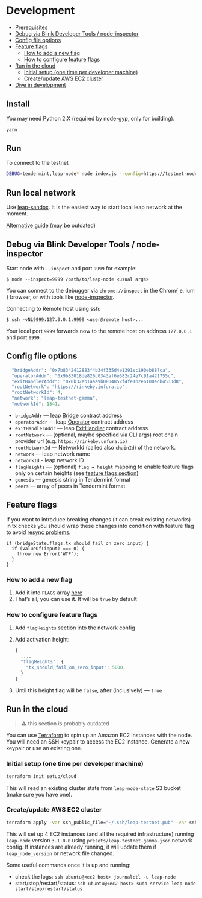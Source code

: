 # Development

* [Prerequisites](#prerequisites)
* [Debug via Blink Developer Tools / node-inspector](#debug-via-blink-developer-tools--node-inspector)
* [Config file options](#config-file-options)
* [Feature flags](#feature-flags)
  * [How to add a new flag](#how-to-add-a-new-flag)
  * [How to configure feature flags](#how-to-configure-feature-flags)
* [Run in the cloud](#run-in-the-cloud)
  * [Initial setup (one time per developer machine)](#initial-setup-one-time-per-developer-machine)
  * [Create/update AWS EC2 cluster](#createupdate-aws-ec2-cluster)
* [Dive in development](#dive-in-development)

## Install

You may need Python 2.X (required by node-gyp, only for building).

```sh
yarn
```

## Run

To connect to the testnet

```sh
DEBUG=tendermint,leap-node* node index.js --config=https://testnet-node.leapdao.org
```

## Run local network

Use [leap-sandox](leapdao/leap-sandbox). It is the easiest way to start local leap network at the moment.

[Alternative guide](https://github.com/parsec-labs/parsec-contracts/wiki/Setting-up-local-development-environment) (may be outdated)

## Debug via Blink Developer Tools / node-inspector

Start node with `--inspect` and port `9999` for example:

`$ node --inspect=9999 /path/to/leap-node <usual args>`

You can connect to the debugger via `chrome://inspect` in the Chrom{ e, ium } browser,
or with tools like [node-inspector](https://github.com/node-inspector/node-inspector).

Connecting to Remote host using ssh:

`$ ssh -vNL9999:127.0.0.1:9999 <user@remote host>...`

Your local port `9999` forwards now to the remote host on address `127.0.0.1` and port `9999`.

## Config file options

```js
  "bridgeAddr": "0x7b8342412883f4b34f335d4e1391ec190eb887ca",
  "operatorAddr": "0x9b83018de826c0343af6e682c24e7c91a421755c",
  "exitHandlerAddr": "0x0b32eb1aaa9b0804852f4fe1b2e6100edb4533d8",
  "rootNetwork": "https://rinkeby.infura.io",
  "rootNetworkId": 4,
  "network": "leap-testnet-gamma",
  "networkId": 1341,
```

* `bridgeAddr` — leap [Bridge](https://github.com/leapdao/leap-contracts) contract address
* `operatorAddr` — leap [Operator](https://github.com/leapdao/leap-contracts) contract address
* `exitHandlerAddr` — leap [ExitHandler](https://github.com/leapdao/leap-contracts) contract address
* `rootNetwork` — (optional, maybe specified via CLI args) root chain provider url (e.g. `https://rinkeby.unfura.io`)
* `rootNetworkId` — NetworkId (called also `chainId`) of the network.
* `network` — leap network name
* `networkId` - leap network ID
* `flagHeights` — (optional) `flag → height` mapping to enable feature flags only on certain heights (see [feature flags section](#feature-flags))
* `genesis` — genesis string in Tendermint format
* `peers` — array of peers in Tendermint format

## Feature flags

If you want to introduce breaking changes (it can break existing networks) in tx checks you should wrap these changes into condition with feature flag to avoid [resync problems](https://github.com/leapdao/leap-node/issues/334).

```es6
if (bridgeState.flags.tx_should_fail_on_zero_input) {
  if (valueOf(input) === 0) {
    throw new Error('WTF');
  }
}
```

### How to add a new flag

1. Add it into `FLAGS` array [here](src/flags/index.js#L3)
2. That’s all, you can use it. It will be `true` by default

### How to configure feature flags

1. Add `flagHeights` section into the network config
2. Add activation height:

    ```js
    {
      ...,
      "flagHeights": {
        "tx_should_fail_on_zero_input": 5000,
      }
    }
    ```

3. Until this height flag will be `false`, after (inclusively) — `true`

## Run in the cloud

> ⚠️ this section is probably outdated

You can use [Terraform](https://www.terraform.io/) to spin up an Amazon EC2 instances with the node. You will need an SSH keypair to access the EC2 instance. Generate a new keypair or use an existing one.

### Initial setup (one time per developer machine)

```sh
terraform init setup/cloud
```

This will read an existing cluster state from `leap-node-state` S3 bucket (make sure you have one).

### Create/update AWS EC2 cluster

```sh
terraform apply -var ssh_public_file="~/.ssh/leap-testnet.pub" -var ssh_private_file="~/.ssh/leap-testnet" -var network="leap-testnet-gamma" -var count=4 -var leap_node_version=3.1.0-0 setup/cloud
```

This will set up 4 EC2 instances (and all the required infrastructure) running `leap-node` version `3.1.0-0` using `presets/leap-testnet-gamma.json` network config. If instances are already running, it will update them if `leap_node_version` or network file changed.

Some useful commands once it is up and running:

* check the logs: `ssh ubuntu@<ec2 host> journalctl -u leap-node`
* start/stop/restart/status: `ssh ubuntu@<ec2 host> sudo service leap-node start/stop/restart/status`